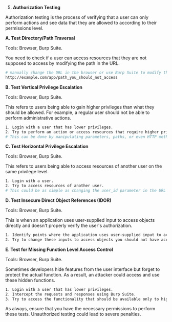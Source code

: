 

5. **Authorization Testing**

Authorization testing is the process of verifying that a user can only perform actions and see data that they are allowed to according to their permissions level.

**A. Test Directory/Path Traversal**

Tools: Browser, Burp Suite.

You need to check if a user can access resources that they are not supposed to access by modifying the path in the URL. 

```bash
# manually change the URL in the browser or use Burp Suite to modify the request
http://example.com/app/path_you_should_not_access
```

**B. Test Vertical Privilege Escalation**

Tools: Browser, Burp Suite.

This refers to users being able to gain higher privileges than what they should be allowed. For example, a regular user should not be able to perform administrative actions.

```bash
1. Login with a user that has lower privileges.
2. Try to perform an action or access resources that require higher privileges.
# This can be done by manipulating parameters, paths, or even HTTP methods.
```

**C. Test Horizontal Privilege Escalation**

Tools: Browser, Burp Suite.

This refers to users being able to access resources of another user on the same privilege level.

```bash
1. Login with a user.
2. Try to access resources of another user.
# This could be as simple as changing the user_id parameter in the URL or the body of the request.
```

**D. Test Insecure Direct Object References (IDOR)**

Tools: Browser, Burp Suite.

This is when an application uses user-supplied input to access objects directly and doesn't properly verify the user's authorization.

```bash
1. Identify points where the application uses user-supplied input to access objects.
2. Try to change these inputs to access objects you should not have access to.
```

**E. Test for Missing Function Level Access Control**

Tools: Browser, Burp Suite.

Sometimes developers hide features from the user interface but forget to protect the actual function. As a result, an attacker could access and use these hidden functions.

```bash
1. Login with a user that has lower privileges.
2. Intercept the requests and responses using Burp Suite.
3. Try to access the functionality that should be available only to higher privilege levels.
```

As always, ensure that you have the necessary permissions to perform these tests. Unauthorized testing could lead to severe penalties.